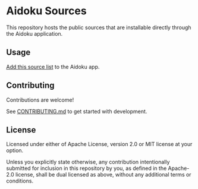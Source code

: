 # Aidoku Sources
This repository hosts the public sources that are installable directly through the Aidoku application.

## Usage
[Add this source list](https://aidoku.app/add-source-list/?url=https://raw.githubusercontent.com/Hyminem/vn-sources/gh-pages/) to the Aidoku app.

## Contributing
Contributions are welcome!

See [CONTRIBUTING.md](./.github/CONTRIBUTING.md) to get started with development.

## License
Licensed under either of Apache License, version 2.0 or MIT license at your option.

Unless you explicitly state otherwise, any contribution intentionally submitted for inclusion in this repository by you, as defined in the Apache-2.0 license, shall be dual licensed as above, without any additional terms or conditions.
